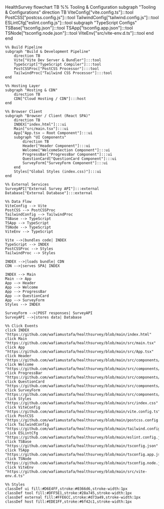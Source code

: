 HealthSurvey
flowchart TB
    %% Tooling & Configuration
    subgraph "Tooling & Configurations"
        direction TB
        ViteConfig["vite.config.ts"]:::tool
        PostCSS["postcss.config.js"]:::tool
        TailwindConfig["tailwind.config.js"]:::tool
        ESLintCfg["eslint.config.js"]:::tool
        subgraph "TypeScript Configs"
            TSBase["tsconfig.json"]:::tool
            TSApp["tsconfig.app.json"]:::tool
            TSNode["tsconfig.node.json"]:::tool
            ViteEnv["src/vite-env.d.ts"]:::tool
        end
    end

    %% Build Pipeline
    subgraph "Build & Development Pipeline"
        direction TB
        Vite["Vite Dev Server & Bundler"]:::tool
        TypeScript["TypeScript Compiler"]:::tool
        PostCSSProc["PostCSS Processor"]:::tool
        TailwindProc["Tailwind CSS Processor"]:::tool
    end

    %% Hosting Layer
    subgraph "Hosting & CDN"
        direction TB
        CDN["Cloud Hosting / CDN"]:::host
    end

    %% Browser Client
    subgraph "Browser / Client (React SPA)"
        direction TB
        INDEX["index.html"]:::ui
        Main["src/main.tsx"]:::ui
        App["App.tsx – Root Component"]:::ui
        subgraph "UI Components"
            direction TB
            Header["Header Component"]:::ui
            Welcome["WelcomeSection Component"]:::ui
            ProgressBar["ProgressBar Component"]:::ui
            QuestionCard["QuestionCard Component"]:::ui
            SurveyForm["SurveyForm Component"]:::ui
        end
        Styles["Global Styles (index.css)"]:::ui
    end

    %% External Services
    SurveyAPI["External Survey API"]:::external
    Database["External Database"]:::external

    %% Data Flow
    ViteConfig --> Vite
    PostCSS --> PostCSSProc
    TailwindConfig --> TailwindProc
    TSBase --> TypeScript
    TSApp --> TypeScript
    TSNode --> TypeScript
    ViteEnv --> TypeScript

    Vite -->|bundles code| INDEX
    TypeScript --> INDEX
    PostCSSProc --> Styles
    TailwindProc --> Styles

    INDEX -->|loads bundle| CDN
    CDN -->|serves SPA| INDEX

    INDEX --> Main
    Main --> App
    App --> Header
    App --> Welcome
    App --> ProgressBar
    App --> QuestionCard
    App --> SurveyForm
    Styles --> INDEX

    SurveyForm -->|POST responses| SurveyAPI
    SurveyAPI -->|stores data| Database

    %% Click Events
    click INDEX "https://github.com/wafiamustafa/healthsurvey/blob/main/index.html"
    click Main "https://github.com/wafiamustafa/healthsurvey/blob/main/src/main.tsx"
    click App "https://github.com/wafiamustafa/healthsurvey/blob/main/src/App.tsx"
    click Header "https://github.com/wafiamustafa/healthsurvey/blob/main/src/components/Header.tsx"
    click Welcome "https://github.com/wafiamustafa/healthsurvey/blob/main/src/components/WelcomeSection.tsx"
    click ProgressBar "https://github.com/wafiamustafa/healthsurvey/blob/main/src/components/ProgressBar.tsx"
    click QuestionCard "https://github.com/wafiamustafa/healthsurvey/blob/main/src/components/QuestionCard.tsx"
    click SurveyForm "https://github.com/wafiamustafa/healthsurvey/blob/main/src/components/SurveyForm.tsx"
    click Styles "https://github.com/wafiamustafa/healthsurvey/blob/main/src/index.css"
    click ViteConfig "https://github.com/wafiamustafa/healthsurvey/blob/main/vite.config.ts"
    click PostCSS "https://github.com/wafiamustafa/healthsurvey/blob/main/postcss.config.js"
    click TailwindConfig "https://github.com/wafiamustafa/healthsurvey/blob/main/tailwind.config.js"
    click ESLintCfg "https://github.com/wafiamustafa/healthsurvey/blob/main/eslint.config.js"
    click TSBase "https://github.com/wafiamustafa/healthsurvey/blob/main/tsconfig.json"
    click TSApp "https://github.com/wafiamustafa/healthsurvey/blob/main/tsconfig.app.json"
    click TSNode "https://github.com/wafiamustafa/healthsurvey/blob/main/tsconfig.node.json"
    click ViteEnv "https://github.com/wafiamustafa/healthsurvey/blob/main/src/vite-env.d.ts"

    %% Styles
    classDef ui fill:#D6E4FF,stroke:#0366d6,stroke-width:1px
    classDef tool fill:#DFF5E1,stroke:#28a745,stroke-width:1px
    classDef external fill:#FFE6CC,stroke:#d73a49,stroke-width:1px
    classDef host fill:#EDE1FF,stroke:#6f42c1,stroke-width:1px
